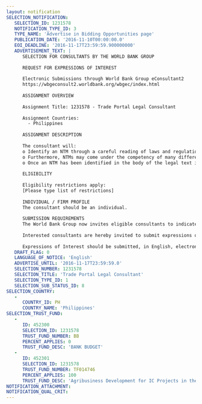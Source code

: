 ```yaml
---
layout: notification
SELECTION_NOTIFICATION: 
   SELECTION_ID: 1231578
   NOTIFICATION_TYPE_ID: 3
   TYPE_NAME: 'Advertise in Bidding Opportunities page'
   PUBLICATION_DATE: '2016-11-10T00:00:00.0'
   EOI_DEADLINE: '2016-11-17T23:59:59.900000000'
   ADVERTISEMENT_TEXT: |
      SELECTION FOR CONSULTANTS BY THE WORLD BANK GROUP
      
      REQUEST FOR EXPRESSIONS OF INTEREST
      
      Electronic Submissions through World Bank Group eConsultant2
      https://wbgeconsult2.worldbank.org/wbgec/index.html
      
      ASSIGNMENT OVERVIEW
      
      Assignment Title: 1231578 - Trade Portal Legal Consultant
      
      Assignment Countries:
        - Philippines
      
      ASSIGNMENT DESCRIPTION
      
      The consultant will:
      o	Identify an NTM through a careful reading of laws and regulations in order to extract any provisions that fall within the category of NTMs as described in the UNCTAD 2012 classification.  It should be remembered that NTMs may be effected not only by national level laws or ministry level regulations but also by local office notices or instructions to the public.
      o	Furthermore, NTMs may come under the competency of many different government agencies or ministries which, from time to time, exercise some form of control over or somehow become involved in the import/export process e.g. to collect fees, etc.
      o	Once an NTM has been identified in the body of the legal text it should be entered, in the first instance, in a spreadsheet the format of which was determined by the World Bank and that is a common format agreed by a number of ASEAN members.
      
      ELIGIBILITY
      
      Eligibility restrictions apply:
      [Please type list of restrictions]
      
      INDIVIDUAL / FIRM PROFILE
      The consultant should be an individual. 
      
      SUBMISSION REQUIREMENTS
      The World Bank Group now invites eligible consultants to indicate their interest in providing the services.  Interested consultants must provide information indicating that they are qualified to perform the services (brochures, description of similar assignments, experience in similar conditions, availability of appropriate skills among staff, etc.).  Please note that the total size of all attachments should be less than 5MB.  
      
      Interested consultants are hereby invited to submit expressions of interest.
      
      Expressions of Interest should be submitted, in English, electronically through World Bank Group eConsultant2 (https://wbgeconsult2.worldbank.org/wbgec/index.html)
   DRAFT_FLAG: 0
   LANGUAGE_OF_NOTICE: 'English'
   ADVERTISE_UNTIL: '2016-11-17T23:59:59.0'
   SELECTION_NUMBER: 1231578
   SELECTION_TITLE: 'Trade Portal Legal Consultant'
   SELECTION_TYPE_ID: 1
   SELECTION_SUB_STATUS_ID: 8
SELECTION_COUNTRY: 
   - 
      COUNTRY_ID: PH
      COUNTRY_NAME: 'Philippines'
SELECTION_TRUST_FUND: 
   - 
      ID: 452300
      SELECTION_ID: 1231578
      TRUST_FUND_NUMBER: BB
      PERCENT_APPLIES: 0
      TRUST_FUND_DESC: 'BANK BUDGET'
   - 
      ID: 452301
      SELECTION_ID: 1231578
      TRUST_FUND_NUMBER: TF014746
      PERCENT_APPLIES: 100
      TRUST_FUND_DESC: 'Agribusiness Development for IC Projects in the Philippines'
NOTIFICATION_ATTACHMENT: 
NOTIFICATION_QUAL_CRIT: 
---
```

